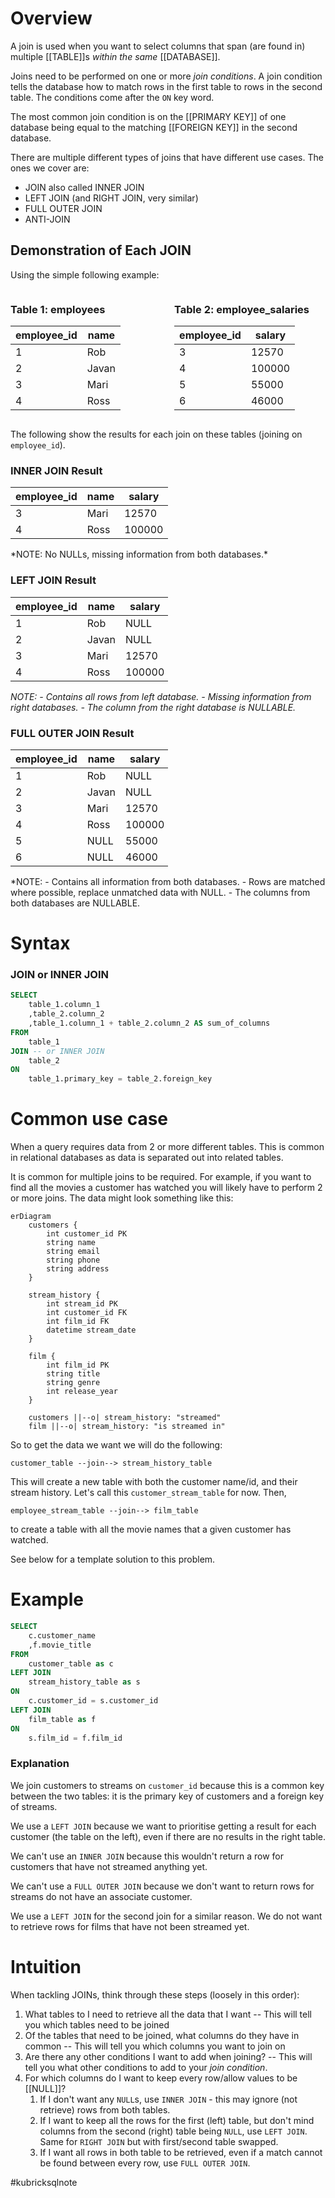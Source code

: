 # Overview
A join is used when you want to select columns that span (are found in) multiple [[TABLE]]s *within the same* [[DATABASE]]. 

Joins need to be performed on one or more *join conditions*. A join condition tells the database how to match rows in the first table to rows in the second table. The conditions come after the `ON` key word.

The most common join condition is on the [[PRIMARY KEY]] of one database being equal to the matching [[FOREIGN KEY]] in the second database.

There are multiple different types of joins that have different use cases. The ones we cover are:
- JOIN also called INNER JOIN
- LEFT JOIN (and RIGHT JOIN, very similar)
- FULL OUTER JOIN
- ANTI-JOIN

## Demonstration of Each JOIN
Using the simple following example:

<div style="display: flex; justify-content: space-between;">
  <div style="width: 48%;">
    <h3>Table 1: employees</h3>
    <table>
      <thead>
        <tr><th>employee_id</th><th>name</th></tr>
      </thead>
      <tbody>
        <tr><td>1</td><td>Rob</td></tr>
        <tr><td>2</td><td>Javan</td></tr>
        <tr><td>3</td><td>Mari</td></tr>
        <tr><td>4</td><td>Ross</td></tr>
      </tbody>
    </table>
  </div>

  <div style="width: 48%;">
    <h3>Table 2: employee_salaries</h3>
    <table>
      <thead>
        <tr><th>employee_id</th><th>salary</th></tr>
      </thead>
      <tbody>
        <tr><td>3</td><td>12570</td></tr>
        <tr><td>4</td><td>100000</td></tr>
        <tr><td>5</td><td>55000</td></tr>
        <tr><td>6</td><td>46000</td></tr>
      </tbody>
    </table>
  </div>
</div>


The following show the results for each join on these tables (joining on `employee_id`).
  <div style="width: 50%;">
    <h3>INNER JOIN Result</h3>
    <table>
      <thead>
        <tr>
          <th>employee_id</th>
          <th>name</th>
          <th>salary</th>
        </tr>
      </thead>
      <tbody>
        <tr>
          <td>3</td>
          <td>Mari</td>
          <td>12570</td>
        </tr>
        <tr>
          <td>4</td>
          <td>Ross</td>
          <td>100000</td>
        </tr>
      </tbody>
    </table>
  </div>
*NOTE: No NULLs, missing information from both databases.*
  <div style="width: 50%;">
    <h3>LEFT JOIN Result</h3>
    <table>
      <thead>
        <tr>
          <th>employee_id</th>
          <th>name</th>
          <th>salary</th>
        </tr>
      </thead>
      <tbody>
        <tr>
          <td>1</td>
          <td>Rob</td>
          <td>NULL</td>
        </tr>
        <tr>
          <td>2</td>
          <td>Javan</td>
          <td>NULL</td>
        </tr>
        <tr>
          <td>3</td>
          <td>Mari</td>
          <td>12570</td>
        </tr>
        <tr>
          <td>4</td>
          <td>Ross</td>
          <td>100000</td>
        </tr>
      </tbody>
    </table>
  </div>
 
*NOTE: 
	- Contains all rows from left database.
	- Missing information from right databases.
	- The column from the right database is NULLABLE.*
  <div style="width: 50%;">
    <h3>FULL OUTER JOIN Result</h3>
    <table>
      <thead>
        <tr>
          <th>employee_id</th>
          <th>name</th>
          <th>salary</th>
        </tr>
      </thead>
      <tbody>
        <tr>
          <td>1</td>
          <td>Rob</td>
          <td>NULL</td>
        </tr>
        <tr>
          <td>2</td>
          <td>Javan</td>
          <td>NULL</td>
        </tr>
        <tr>
          <td>3</td>
          <td>Mari</td>
          <td>12570</td>
        </tr>
        <tr>
          <td>4</td>
          <td>Ross</td>
          <td>100000</td>
        </tr>
        <tr>
          <td>5</td>
          <td>NULL</td>
          <td>55000</td>
        </tr>
        <tr>
          <td>6</td>
          <td>NULL</td>
          <td>46000</td>
        </tr>
      </tbody>
    </table>
  </div>

*NOTE: 
	- Contains all information from both databases.
	- Rows are matched where possible, replace unmatched data with NULL.
	- The columns from both databases are NULLABLE.

# Syntax
### JOIN or INNER JOIN
```sql
SELECT
	table_1.column_1
	,table_2.column_2
	,table_1.column_1 + table_2.column_2 AS sum_of_columns
FROM
	table_1
JOIN -- or INNER JOIN
	table_2
ON
	table_1.primary_key = table_2.foreign_key
```

# Common use case
When a query requires data from 2 or more different tables. This is common in relational databases as data is separated out into related tables. 

It is common for multiple joins to be required. For example, if you want to find all the movies a customer has watched you will likely have to perform 2 or more joins. The data might look something like this:

```mermaid
erDiagram
    customers {
        int customer_id PK
        string name
        string email
        string phone
        string address
    }

    stream_history {
        int stream_id PK
        int customer_id FK
        int film_id FK
        datetime stream_date
    }

    film {
        int film_id PK
        string title
        string genre
        int release_year
    }

    customers ||--o| stream_history: "streamed"
    film ||--o| stream_history: "is streamed in"

```

So to get the data we want we will do the following:

`customer_table --join--> stream_history_table` 

This will create a new table with both the customer name/id, and their stream history. Let's call this `customer_stream_table` for now. Then,

`employee_stream_table --join--> film_table`

to create a table with all the movie names that a given customer has watched.

See below for a template solution to this problem.


# Example
```sql
SELECT
	c.customer_name
	,f.movie_title
FROM
	customer_table as c
LEFT JOIN
	stream_history_table as s
ON
	c.customer_id = s.customer_id
LEFT JOIN
	film_table as f
ON
	s.film_id = f.film_id
```

### Explanation
We join customers to streams on `customer_id` because this is a common key between the two tables: it is the primary key of customers and a foreign key of streams. 

We use a `LEFT JOIN` because we want to prioritise getting a result for each customer (the table on the left), even if there are no results in the right table. 

We can't use an `INNER JOIN` because this wouldn't return a row for customers that have not streamed anything yet.

We can't use a `FULL OUTER JOIN` because we don't want to return rows for streams do not have an associate customer.

We use a `LEFT JOIN` for the second join for a similar reason. We do not want to retrieve rows for films that have not been streamed yet.

# Intuition
When tackling JOINs, think through these steps (loosely in this order):
1. What tables to I need to retrieve all the data that I want 
	 -- This will tell you which tables need to be joined
2. Of the tables that need to be joined, what columns do they have in common 
	-- This will tell you which columns you want to join on
3. Are there any other conditions I want to add when joining?
	-- This will tell you what other conditions to add to your *join condition*.
4. For which columns do I want to keep every row/allow values to be [[NULL]]?
	1. If I don't want any `NULL`s, use `INNER JOIN` - this may ignore (not retrieve) rows from both tables.
	2. If I want to keep all the rows for the first (left) table, but don't mind columns from the second (right) table being `NULL`, use `LEFT JOIN`. Same for `RIGHT JOIN` but with first/second table swapped.
	3. If I want all rows in both table to be retrieved, even if a match cannot be found between every row, use `FULL OUTER JOIN`.


#kubricksqlnote
